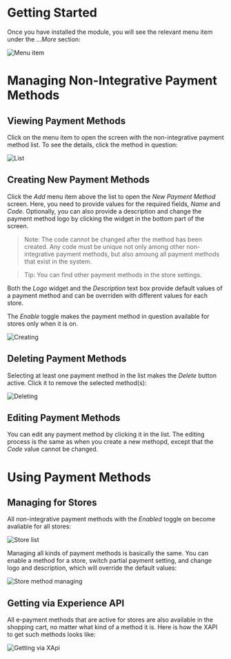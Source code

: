 # Getting Started
Once you have installed the module, you will see the relevant menu item under the *...More* section:

![Menu item](media/01-main-menu.png)

# Managing Non-Integrative Payment Methods

## Viewing Payment Methods

Click on the menu item to open the screen with the non-integrative payment method list. To see the details, click the method in question:

![List](media/02-list.png)

## Creating New Payment Methods

Click the *Add* menu item above the list to open the *New Payment Method* screen. Here, you need to provide values for the required fields, *Name* and *Code*. Optionally, you can also provide a description and change the payment method logo by clicking the widget in the bottom part of the screen.

> Note: The code cannot be changed after the method has been created. Any code must be unique not only among other non-integrative payment methods, but also amoung all payment methods that exist in the system.

> Tip: You can find other payment methods in the store settings. 

Both the *Logo* widget and the *Description* text box provide default values of a payment method and can be overriden with different values for each store.

The *Enable* toggle makes the payment method in question available for stores only when it is on.

![Creating](media/03-creating.png)

## Deleting Payment Methods

Selecting at least one payment method in the list makes the *Delete* button active. Click it to remove the selected method(s):

![Deleting](media/04-deleting.png)

## Editing Payment Methods

You can edit any payment method by clicking it in the list. The editing process is the same as when you create a new methopd, except that the *Code* value cannot be changed.

# Using Payment Methods

## Managing for Stores

All non-integrative payment methods with the *Enabled* toggle on become avaliable for all stores:

![Store list](media/05-store-list.png)

Managing all kinds of payment methods is basically the same. You can enable a method for a store, switch partial payment setting, and change logo and description, which will override the default values:

![Store method managing](media/06-store-method-edit.png)

## Getting via Experience API

All e-payment methods that are active for stores are also available in the shopping cart, no matter what kind of a method it is. Here is how the XAPI to get such methods looks like: 

![Getting via XApi](media/07-xapi.png)
